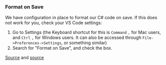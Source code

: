 ### Format on Save

We have configuration in place to format our C# code on save. If this does not work for you, check your VS Code settings:

1. Go to Settings (the Keyboard shortcut for this is `Command` `,` for Mac users, and `Ctrl` `,` for Windows users. It can also be accessed through `File->Preferences->Settings`, or something similar)
2. Search for "Format on Save", and check the box.

[Source](https://code.visualstudio.com/docs/getstarted/settings) and [source](https://stackoverflow.com/questions/39494277/how-do-you-format-code-on-save-in-vs-code)
